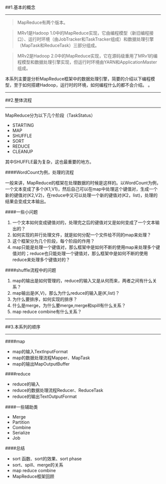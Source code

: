 ##1.基本的概念
***

>MapReduce有两个版本。

>MRv1是Hadoop 1.0中的MapReduce实现，它由编程模型（新旧编程接口）、运行时环境（由JobTracker和TaskTracker组成）和数据处理引擎（MapTask和ReduceTask）三部分组成。

>MRv2是Hadoop 2.0中的MapReduce实现，它在源码级重用了MRv1的编程模型和数据处理引擎实现，但运行时环境由YARN和ApplicationMaster组成。

本系列主要是分析MapReduce框架中的数据处理引擎，简要的介绍以下编程模型，至于如何搭建Hadoop，运行时的环境，如何编程什么的都不会介绍。
。

***
##2.整体流程
***

MapReduce分为以下几个阶段（TaskStatus）
* STARTING
* MAP
* SHUFFLE
* SORT
* REDUCE
* CLEANUP

其中SHUFFLE最为复杂，这也最重要的地方。

####WordCount为例，处理的流程

一般来讲，MapReduce的框架在处理数据的时候是这样的。以WordCount为例，一个文本变成了多个(K1,V1)，然后自己可以在map中处理这个键值对，生成一个新的键值对(K2,V2)，在reduce中又可以处理一个新的键值对(K2，list<V2>)，处理的结果会变成文本输出。

####一些小问题

1. 一个文本如何变成键值对的，处理完之后的键值对又是如何变成了一个文本输出的？
2. 如何实现的并行处理文件，就是如何分配一个文件给不同的map来处理？
3. 这个框架分为几个阶段，每个阶段的作用？
4. map只能是处理一个键值对，那么框架中是如何不断的使用map来处理多个键值对的；reduce也只能处理一个键值对，那么框架中是如何不断的使用reduce来处理多个键值对的？

####shuffle流程中的问题

1. map的输出是如何管理的，reduce的输入又是从何而来，两者之间有什么关系？
2. map输出是(K,V)，那么为什么reduce的输入是(K,list<V>)？
3. 为什么要排序，如何实现的排序？
4. 什么是merge，为什么要merge,merge和spill有什么关系？
5. map reduce combine有什么关系？

***
##3.本系列的顺序
***

####map
* map的输入TextInputFormat
* map的数据处理流程Mapper、MapTask
* map的输出MapOutputBuffer

####reduce
* reduce的输入
* reduce的数据处理流程Reducer、ReduceTask
* reduce的输出TextOutputFormat

####一些辅助类
* Merge
* Partition
* Combine
* Serialize
* Job

####总结
* sort 函数、sort的效果、sort phase
* sort、spill、merge的关系
* map reduce combine
* MapReduce框架回顾
